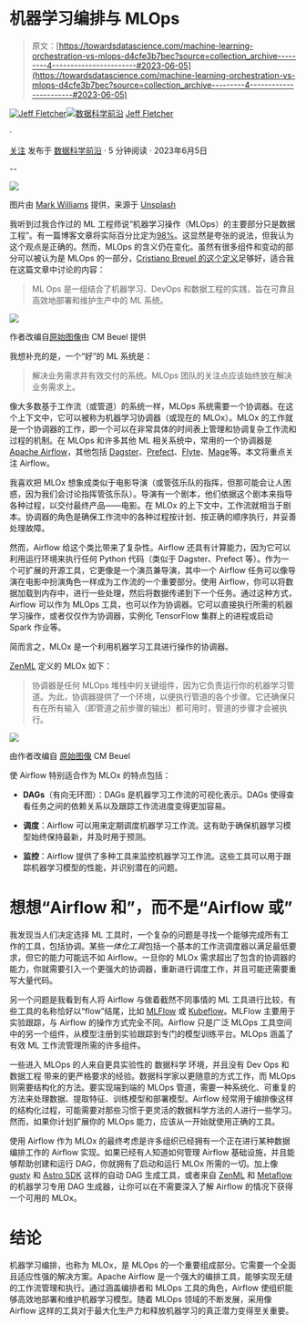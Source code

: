 # 机器学习编排与 MLOps

> 原文：[https://towardsdatascience.com/machine-learning-orchestration-vs-mlops-d4cfe3b7bec?source=collection_archive---------4-----------------------#2023-06-05](https://towardsdatascience.com/machine-learning-orchestration-vs-mlops-d4cfe3b7bec?source=collection_archive---------4-----------------------#2023-06-05)

[](https://fletchjeff.medium.com/?source=post_page-----d4cfe3b7bec--------------------------------)[![Jeff Fletcher](../Images/b5018f623161faa43a6a3289e25f7eb7.png)](https://fletchjeff.medium.com/?source=post_page-----d4cfe3b7bec--------------------------------)[](https://towardsdatascience.com/?source=post_page-----d4cfe3b7bec--------------------------------)[![数据科学前沿](../Images/a6ff2676ffcc0c7aad8aaf1d79379785.png)](https://towardsdatascience.com/?source=post_page-----d4cfe3b7bec--------------------------------) [Jeff Fletcher](https://fletchjeff.medium.com/?source=post_page-----d4cfe3b7bec--------------------------------)

·

[关注](https://medium.com/m/signin?actionUrl=https%3A%2F%2Fmedium.com%2F_%2Fsubscribe%2Fuser%2Ff9a90e9b6352&operation=register&redirect=https%3A%2F%2Ftowardsdatascience.com%2Fmachine-learning-orchestration-vs-mlops-d4cfe3b7bec&user=Jeff+Fletcher&userId=f9a90e9b6352&source=post_page-f9a90e9b6352----d4cfe3b7bec---------------------post_header-----------) 发布于 [数据科学前沿](https://towardsdatascience.com/?source=post_page-----d4cfe3b7bec--------------------------------) · 5 分钟阅读 · 2023年6月5日[](https://medium.com/m/signin?actionUrl=https%3A%2F%2Fmedium.com%2F_%2Fvote%2Ftowards-data-science%2Fd4cfe3b7bec&operation=register&redirect=https%3A%2F%2Ftowardsdatascience.com%2Fmachine-learning-orchestration-vs-mlops-d4cfe3b7bec&user=Jeff+Fletcher&userId=f9a90e9b6352&source=-----d4cfe3b7bec---------------------clap_footer-----------)

--

[](https://medium.com/m/signin?actionUrl=https%3A%2F%2Fmedium.com%2F_%2Fbookmark%2Fp%2Fd4cfe3b7bec&operation=register&redirect=https%3A%2F%2Ftowardsdatascience.com%2Fmachine-learning-orchestration-vs-mlops-d4cfe3b7bec&source=-----d4cfe3b7bec---------------------bookmark_footer-----------)![](../Images/50208277d57962573099116c20acd825.png)

图片由 [Mark Williams](https://unsplash.com/@markwilliamspics?utm_source=medium&utm_medium=referral) 提供，来源于 [Unsplash](https://unsplash.com/?utm_source=medium&utm_medium=referral)

我听到过我合作过的 ML 工程师说“机器学习操作（MLOps）的主要部分只是数据工程”。有一篇博客文章将实际百分比定为[98%](https://mlops.community/mlops-is-mostly-data-engineering/)。这显然是夸张的说法，但我认为这个观点是正确的。然而，MLOps 的含义仍在变化。虽然有很多组件和变动的部分可以被认为是 MLOps 的一部分，[Cristiano Breuel 的这个定义](/ml-ops-machine-learning-as-an-engineering-discipline-b86ca4874a3f)足够好，适合我在这篇文章中讨论的内容：

> ML Ops 是一组结合了机器学习、DevOps 和数据工程的实践，旨在可靠且高效地部署和维护生产中的 ML 系统。

![](../Images/306fe372a11a2ca898c4ebdbf186ca6f.png)

作者改编自[原始图像](https://en.wikipedia.org/wiki/MLOps#/media/File:ML_Ops_Venn_Diagram.svg)由 CM Beuel 提供

我想补充的是，一个“好”的 ML 系统是：

> 解决业务需求并有效交付的系统。MLOps 团队的关注点应该始终放在解决业务需求上。

像大多数基于工作流（或管道）的系统一样，MLOps 系统需要一个协调器。在这个上下文中，它可以被称为机器学习协调器（或现在的 MLOx）。MLOx 的工作就是一个协调器的工作，即一个可以在非常具体的时间表上管理和协调复杂工作流和过程的机制。在 MLOps 和许多其他 ML 相关系统中，常用的一个协调器是[Apache Airflow](https://airflow.apache.org/)，其他包括 [Dagster](https://dagster.io/)、[Prefect](https://www.prefect.io/)、[Flyte](https://flyte.org/)、[Mage](https://www.mage.ai/)等。本文将重点关注 Airflow。

我喜欢把 MLOx 想象成类似于电影导演（或管弦乐队的指挥，但那可能会让人困惑，因为我们会讨论指挥管弦乐队）。导演有一个剧本，他们依据这个剧本来指导各种过程，以交付最终产品——电影。在 MLOx 的上下文中，工作流就相当于剧本。协调器的角色是确保工作流中的各种过程按计划、按正确的顺序执行，并妥善处理故障。

然而，Airflow 给这个类比带来了复杂性。Airflow 还具有计算能力，因为它可以利用运行环境来执行任何 Python 代码（类似于 Dagster、Prefect 等）。作为一个可扩展的开源工具，它更像是一个演员兼导演，其中一个 Airflow 任务可以像导演在电影中扮演角色一样成为工作流的一个重要部分。使用 Airflow，你可以将数据加载到内存中，进行一些处理，然后将数据传递到下一个任务。通过这种方式，Airflow 可以作为 MLOps 工具，也可以作为协调器。它可以直接执行所需的机器学习操作，或者仅仅作为协调器，实例化 TensorFlow 集群上的进程或启动 Spark 作业等。

简而言之，MLOx 是一个利用机器学习工具进行操作的协调器。

[ZenML](https://docs.zenml.io/user-guide/component-guide/orchestrators) 定义的 MLOx 如下：

> 协调器是任何 MLOps 堆栈中的关键组件，因为它负责运行你的机器学习管道。为此，协调器提供了一个环境，以便执行管道的各个步骤。它还确保只有在所有输入（即管道之前步骤的输出）都可用时，管道的步骤才会被执行。

![](../Images/bf1998d620181093d5cce5a520f2f5bf.png)

由作者改编自 [原始图像](https://en.wikipedia.org/wiki/MLOps#/media/File:ML_Ops_Venn_Diagram.svg) CM Beuel

使 Airflow 特别适合作为 MLOx 的特点包括：

+   **DAGs**（有向无环图）：DAGs 是机器学习工作流的可视化表示。DAGs 使得查看任务之间的依赖关系以及跟踪工作流进度变得更加容易。

+   **调度**：Airflow 可以用来定期调度机器学习工作流。这有助于确保机器学习模型始终保持最新，并及时用于预测。

+   **监控**：Airflow 提供了多种工具来监控机器学习工作流。这些工具可以用于跟踪机器学习模型的性能，并识别潜在的问题。

# 想想“Airflow 和”，而不是“Airflow 或”

我发现当人们决定选择 ML 工具时，一个复杂的问题是寻找一个能够完成所有工作的工具，包括协调。某些*一体化工具*包括一个基本的工作流调度器以满足最低要求，但它的能力可能远不如 Airflow。一旦你的 MLOx 需求超出了包含的协调器的能力，你就需要引入一个更强大的协调器，重新进行调度工作，并且可能还需要重写大量代码。

另一个问题是我看到有人将 Airflow 与做着截然不同事情的 ML 工具进行比较，有些工具的名称恰好以“flow”结尾，比如 [MLFlow](https://mlflow.org/) 或 [Kubeflow](https://www.kubeflow.org/)。MLFlow 主要用于实验跟踪，与 Airflow 的操作方式完全不同。Airflow 只是广泛 MLOps 工具空间中的另一个组件，从模型注册到实验跟踪到专门的模型训练平台。MLOps 涵盖了有效 ML 工作流管理所需的许多组件。

一些进入 MLOps 的人来自更具实验性的 数据科学 环境，并且没有 Dev Ops 和 数据工程 带来的更严格要求的经验。数据科学家以更随意的方式工作，而 MLOps 则需要结构化的方法。要实现端到端的 MLOps 管道，需要一种系统化、可重复的方法来处理数据、提取特征、训练模型和部署模型。Airflow 经常用于编排像这样的结构化过程，可能需要对那些习惯于更灵活的数据科学方法的人进行一些学习。然而，如果你计划扩展你的 MLOps 能力，应该从一开始就使用正确的工具。

使用 Airflow 作为 MLOx 的最终考虑是许多组织已经拥有一个正在进行某种数据编排工作的 Airflow 实现。如果已经有人知道如何管理 Airflow 基础设施，并且能够帮助创建和运行 DAG，你就拥有了启动和运行 MLOx 所需的一切。加上像 [gusty](https://github.com/pipeline-tools/gusty) 和 [Astro SDK](https://astro-sdk-python.readthedocs.io/en/stable/) 这样的自动 DAG 生成工具，或者来自 [ZenML](https://docs.zenml.io/user-guide/component-guide/orchestrators/airflow) 和 [Metaflow](https://docs.metaflow.org/production/scheduling-metaflow-flows/scheduling-with-airflow) 的机器学习专用 DAG 生成器，让你可以在不需要深入了解 Airflow 的情况下获得一个可用的 MLOx。

# 结论

机器学习编排，也称为 MLOx，是 MLOps 的一个重要组成部分。它需要一个全面且适应性强的解决方案。Apache Airflow 是一个强大的编排工具，能够实现无缝的工作流管理和执行。通过涵盖编排者和 MLOps 工具的角色，Airflow 使组织能够高效地部署和维护机器学习模型。随着 MLOps 领域的不断发展，采用像 Airflow 这样的工具对于最大化生产力和释放机器学习的真正潜力变得至关重要。
